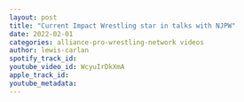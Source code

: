 ```yaml
---
layout: post
title: "Current Impact Wrestling star in talks with NJPW"
date: 2022-02-01
categories: alliance-pro-wrestling-network videos
author: lewis-carlan
spotify_track_id: 
youtube_video_id: WcyuIrDkXmA
apple_track_id: 
youtube_metadata: 
---
```

